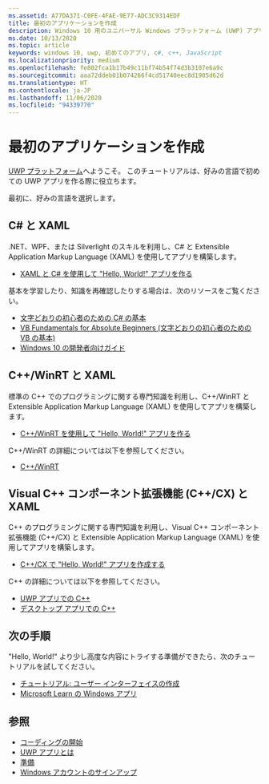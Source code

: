 ```yaml
---
ms.assetid: A77DA371-C0FE-4FAE-9E77-ADC3C9314EDF
title: 最初のアプリケーションを作成
description: Windows 10 用のユニバーサル Windows プラットフォーム (UWP) アプリは、好みのプログラミング言語で作成できます。
ms.date: 10/13/2020
ms.topic: article
keywords: windows 10, uwp, 初めてのアプリ, c#, c++, JavaScript
ms.localizationpriority: medium
ms.openlocfilehash: fe802fca1b17b49c11bf74b54f74d3b3107e6a9c
ms.sourcegitcommit: aaa72ddeb01b074266f4cd51740eec8d1905d62d
ms.translationtype: HT
ms.contentlocale: ja-JP
ms.lasthandoff: 11/06/2020
ms.locfileid: "94339770"
---
```

# <a name="create-your-first-app"></a>最初のアプリケーションを作成

[UWP プラットフォーム](universal-application-platform-guide.md)へようこそ。 このチュートリアルは、好みの言語で初めての UWP アプリを作る際に役立ちます。

最初に、好みの言語を選択します。

## <a name="c-and-xaml"></a>C# と XAML

.NET、WPF、または Silverlight のスキルを利用し、C# と Extensible Application Markup Language (XAML) を使用してアプリを構築します。

* [XAML と C# を使用して "Hello, World!" アプリを作る](create-a-hello-world-app-xaml-universal.md)

基本を学習したり、知識を再確認したりする場合は、次のリソースをご覧ください。

* [文字どおりの初心者のための C# の基本](https://channel9.msdn.com/Series/CSharp-Fundamentals-for-Absolute-Beginners?l=Lvld4EQIC_2706218949)
* [VB Fundamentals for Absolute Beginners (文字どおりの初心者のための VB の基本)](/learn/?l=jqMOvLKbC_9206218965)
* [Windows 10 の開発者向けガイド](/learn/)

## <a name="cwinrt-and-xaml"></a>C++/WinRT と XAML

標準の C++ でのプログラミングに関する専門知識を利用し、C++/WinRT と Extensible Application Markup Language (XAML) を使用してアプリを構築します。

* [C++/WinRT を使用して "Hello, World!" アプリを作る](create-a-basic-windows-10-app-in-cppwinrt.md)

C++/WinRT の詳細については以下を参照してください。

* [C++/WinRT](../cpp-and-winrt-apis/index.md)

## <a name="visual-c-component-extensions-ccx-and-xaml"></a>Visual C++ コンポーネント拡張機能 (C++/CX) と XAML

C++ のプログラミングに関する専門知識を利用し、Visual C++ コンポーネント拡張機能 (C++/CX) と Extensible Application Markup Language (XAML) を使用してアプリを構築します。

* [C++/CX で "Hello, World!" アプリを作成する](create-a-basic-windows-10-app-in-cpp.md)

C++ の詳細については以下を参照してください。

* [UWP アプリでの C++](/cpp/cppcx/universal-windows-apps-cpp?view=vs-2019)
* [デスクトップ アプリでの C++](/cpp/windows/desktop-applications-visual-cpp?view=vs-2019)

## <a name="next-steps"></a>次の手順

"Hello, World!" より少し高度な内容にトライする準備ができたら、次のチュートリアルを試してください。

* [チュートリアル: ユーザー インターフェイスの作成](../design/basics/xaml-basics-ui.md)
* [Microsoft Learn の Windows アプリ](/learn/browse/?products=windows)

## <a name="see-also"></a>参照

* [コーディングの開始](create-uwp-apps.md)
* [UWP アプリとは](universal-application-platform-guide.md)
* [準備](/windows/apps/get-started/get-set-up.md)
* [Windows アカウントのサインアップ](/windows/apps/get-started/sign-up.md)